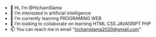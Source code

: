 - 👋 Hi, I’m @HichamSlama
- 👀 I’m interested in artificial intelligence
- 🌱 I’m currently learning PROGRAMING WEB
- 💞️ I’m looking to collaborate on learning HTML CSS JAVASRIPT PHP
- 📫 You can reach me in email "hichamslama2020@gmail.com"

<!---
HichamSlama/HichamSlama is a ✨ special ✨ repository because its `README.md` (this file) appears on your GitHub profile.
You can click the Preview link to take a look at your changes.
--->
